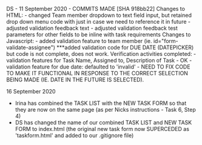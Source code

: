DS - 11 September 2020 - COMMITS MADE [SHA 918bb22]
Changes to HTML: 
    - changed Team member dropdown to text field input, but retained drop down menu code with <!----> just in case we need to reference it in future 
    - adjusted validation feedback text
    - adjusted validation feedback test parameters for other fields to be inline with task requirements
Changes to Javascript:
    - added validation feature to team member (ie. id="form-validate-assignee")
    ***added validation code for DUE DATE (DATEPICKER) but code is not complete, does not work. 
Verification activities completed: 
    - validation features for Task Name, Assigned to, Description of Task - OK
    - validation feature for due date: defaulted to 'invalid' - NEED TO FIX CODE TO MAKE IT FUNCTIONAL IN RESPONSE TO THE CORRECT SELECTION BEING MADE (IE. DATE IN THE FUTURE IS SELECTED).


16 September 2020
- Irina has combined the TASK LIST with the NEW TASK FORM so that they are now on the same page (as per Nicks instructions - Task 6, Step 4)
- DS has changed the name of our combined TASK LIST and NEW TASK FORM to index.html (the original new task form now SUPERCEDED as 'taskform.html' and added to our .gitignore file)